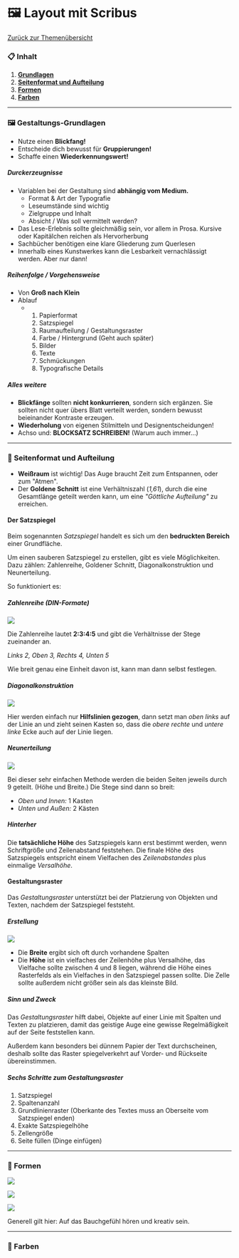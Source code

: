 # 🖼 Layout mit Scribus

[Zurück zur Themenübersicht](THEMEN.md)

### 📋 Inhalt

1. **[Grundlagen](#grundlagen)**
2. **[Seitenformat und Aufteilung](#seite)**
3. **[Formen](#formen)**
4. **[Farben](#farben)**

------

### 🖼 Gestaltungs-Grundlagen <a name="grundlagen"></a>

- Nutze einen **Blickfang!**
- Entscheide dich bewusst für **Gruppierungen!**
- Schaffe einen **Wiederkennungswert!**

##### Durckerzeugnisse

- Variablen bei der Gestaltung sind **abhängig vom Medium.**
  - Format & Art der Typografie
  - Leseumstände sind wichtig
  - Zielgruppe und Inhalt
  - Absicht / Was soll vermittelt werden?
- Das Lese-Erlebnis sollte gleichmäßig sein, vor allem in Prosa. Kursive oder Kapitälchen reichen als Hervorherbung
- Sachbücher benötigen eine klare Gliederung zum Querlesen
- Innerhalb eines Kunstwerkes kann die Lesbarkeit vernachlässigt werden. Aber nur dann!

##### Reihenfolge / Vorgehensweise

- Von **Groß nach Klein**
- Ablauf
  - 1. Papierformat
    2. Satzspiegel
    3. Raumaufteilung / Gestaltungsraster
    4. Farbe / Hintergrund (Geht auch später)
    5. Bilder
    6. Texte
    7. Schmückungen
    8. Typografische Details

##### Alles weitere

- **Blickfänge** sollten **nicht konkurrieren**, sondern sich ergänzen. Sie sollten nicht quer übers Blatt verteilt werden, sondern bewusst beieinander Kontraste erzeugen.
- **Wiederholung** von eigenen Stilmitteln und Designentscheidungen!
- Achso und: **BLOCKSATZ SCHREIBEN!** (Warum auch immer...)

------

### 📰 Seitenformat und Aufteilung <a name="seite"></a>

- **Weißraum** ist wichtig! Das Auge braucht Zeit zum Entspannen, oder zum "Atmen".
- Der **Goldene Schnitt** ist eine Verhältniszahl (*1,61*), durch die eine Gesamtlänge geteilt werden kann, um eine *"Göttliche Aufteilung"* zu erreichen.

#### Der Satzspiegel

Beim sogenannten *Satzspiegel* handelt es sich um den **bedruckten Bereich** einer Grundfläche.

Um einen sauberen Satzspiegel zu erstellen, gibt es viele Möglichkeiten. Dazu zählen: Zahlenreihe, Goldener Schnitt, Diagonalkonstruktion und Neunerteilung.

So funktioniert es:

##### Zahlenreihe (DIN-Formate)

![](https://i.postimg.cc/RZPDT5W7/image.png)

Die Zahlenreihe lautet **2:3:4:5** und gibt die Verhältnisse der Stege zueinander an. 

*Links 2, Oben 3, Rechts 4, Unten 5*

Wie breit genau eine Einheit davon ist, kann man dann selbst festlegen.

##### Diagonalkonstruktion

![](https://i.postimg.cc/CKCgGCBy/image.png)

Hier werden einfach nur **Hilfslinien gezogen**, dann setzt man *oben links* auf der Linie an und zieht seinen Kasten so, dass die *obere rechte* und *untere linke* Ecke auch auf der Linie liegen.

##### Neunerteilung

![](https://i.postimg.cc/Fzpb36mf/image.png)

Bei dieser sehr einfachen Methode werden die beiden Seiten jeweils durch 9 geteilt. (Höhe und Breite.) Die Stege sind dann so breit:

- *Oben und Innen:* 1 Kasten
- *Unten und Außen:* 2 Kästen 

##### Hinterher

Die **tatsächliche Höhe** des Satzspiegels kann erst bestimmt werden, wenn Schriftgröße und Zeilenabstand feststehen. Die finale Höhe des Satzspiegels entspricht einem Vielfachen des *Zeilenabstandes* plus einmalige *Versalhöhe*.

#### Gestaltungsraster

Das *Gestaltungsraster* unterstützt bei der Platzierung von Objekten und Texten, nachdem der Satzspiegel feststeht.

##### Erstellung

![](https://i.postimg.cc/W3TtP1LZ/image.png)

- Die **Breite** ergibt sich oft durch vorhandene Spalten
- Die **Höhe** ist ein vielfaches der Zeilenhöhe plus Versalhöhe, das Vielfache sollte zwischen 4 und 8 liegen, während die Höhe eines Rasterfelds als ein Vielfaches in den Satzspiegel passen sollte. Die Zelle sollte außerdem nicht größer sein als das kleinste Bild.

##### Sinn und Zweck

Das *Gestaltungsraster* hilft dabei, Objekte auf einer Linie mit Spalten und Texten zu platzieren, damit das geistige Auge eine gewisse Regelmäßigkeit auf der Seite feststellen kann.

Außerdem kann besonders bei dünnem Papier der Text durchscheinen, deshalb sollte das Raster spiegelverkehrt auf Vorder- und Rückseite übereinstimmen.

##### Sechs Schritte zum Gestaltungsraster

1. Satzspiegel
2. Spaltenanzahl
3. Grundlinienraster (Oberkante des Textes muss an Oberseite vom Satzspiegel enden)
4. Exakte Satzspiegelhöhe
5. Zellengröße
6. Seite füllen (Dinge einfügen)

------

### 🔹 Formen <a name="formen"></a>

![](https://i.postimg.cc/rpTXghrV/image.png)

![](https://i.postimg.cc/43ptR3yv/Anmerkung-2019-03-31-150128.jpg)

![](https://i.postimg.cc/kGHDbrDX/image.png)

Generell gilt hier: Auf das Bauchgefühl hören und kreativ sein.

------

### 💢 Farben <a name="farben"></a>


